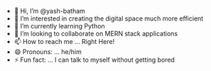 - 👋 Hi, I’m @yash-batham
- 👀 I’m interested in creating the digital space much more efficient
- 🌱 I’m currently learning Python
- 💞️ I’m looking to collaborate on MERN stack applications
- 📫 How to reach me ... Right Here!
- 😄 Pronouns: ... he/him
- ⚡ Fun fact: ... I can talk to myself without getting bored

<!---
yash-batham/yash-batham is a ✨ special ✨ repository because its `README.md` (this file) appears on your GitHub profile.
You can click the Preview link to take a look at your changes.
--->
